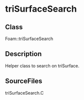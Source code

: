 # triSurfaceSearch 
## Class
Foam::triSurfaceSearch

## Description
Helper class to search on triSurface.

## SourceFiles
triSurfaceSearch.C

